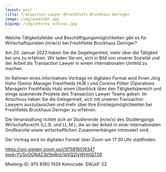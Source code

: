 ```yaml
---
layout: post
title: Transaction Lawyer @Freshfiels Bruckhaus Deringer
image: /img/anmelden.jpg
bigimg: /img/unteres_schloss.jpg
---
```



Welche Tätigkeitsfelder und Beschäftigungsmöglichkeiten gibt es für Wirtschaftsjuristen (m/w/x) bei Freshfields Bruckhaus Deringer?

Am 20. Januar 2022 haben Sie die Gegelegenheit, mehr über die Tätigkeit bei uns zu erfahren. Wir laden Sie ein, sich in Bild von unserer Sozietät und der Arbeit als Transaction Lawyer in einem internationalen Umfeld zu machen.

Im Rahmen eines informativen Vortrags im digitalen Format wird Ihnen Jörg Hahn (Senior Manager Freshfields HUB ) und Corinna Pötter (Operations Managerin Freshfields Hub) einen Überblick über den Tätigkeitsbereich und einige spannende Projekte des
Transaction Lawyer Teams geben. Im Anschluss haben Sie die Gelegenheit, sich mit unseren Transaction Lawyern auszutauschen und mehr über Ihre Einstiegsmöglichkeiten bei Freshfields Bruckhaus Deringer zu erfahren.

Die Veranstaltung richtet sich an Studierende (m/w/x) des Studiengangs Wirtschaftsrecht (LL.B. und LL.M.), die an der Arbeit in einer internationalen Großkanzlei sowie wirtschaftlichen Zusammenhängen intressiert sind.

Der Vortrag wird im digitalen Format über Zoom um 17:30 Uhr stattfinden.

https://uni-siegen.zoom.us/j/97581601934?pwd=YU5vOGN4Z3pYejRnU1pVQ2lyWHhiQT09

Meeting-ID: 975 8160 1934
Kenncode: SWJxF-22
